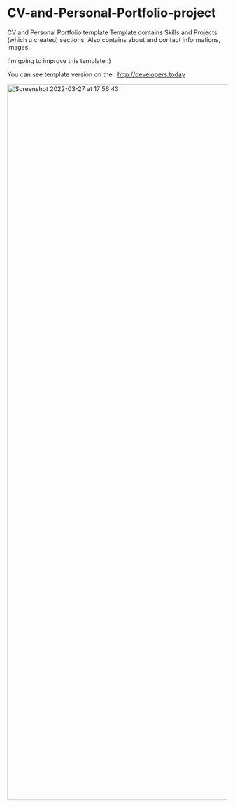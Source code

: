 # CV-and-Personal-Portfolio-project
CV and Personal Portfolio template
Template contains Skills and Projects (which u created) sections.
Also contains about and contact informations, images.

I'm going to improve this template :)

You can see template version on the : http://developers.today

<img width="1635" alt="Screenshot 2022-03-27 at 17 56 43" src="https://user-images.githubusercontent.com/99546272/160285039-1381bd6d-8c42-4515-a792-9c5ce9fa9a99.png">
